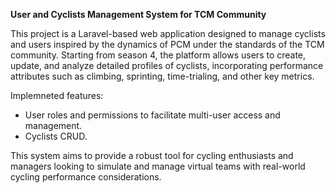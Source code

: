 **User and Cyclists Management System for TCM Community**

This project is a Laravel-based web application designed to manage cyclists and users inspired by the dynamics of PCM under the standards of the TCM community. Starting from season 4, the platform allows users to create, update, and analyze detailed profiles of cyclists, incorporating performance attributes such as climbing, sprinting, time-trialing, and other key metrics. 

Implemneted features:

- User roles and permissions to facilitate multi-user access and management.
- Cyclists CRUD.

This system aims to provide a robust tool for cycling enthusiasts and managers looking to simulate and manage virtual teams with real-world cycling performance considerations.

